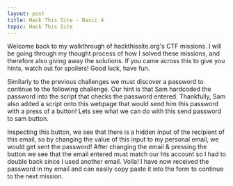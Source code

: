 ```yaml
---
layout: post
title: Hack This Site - Basic 4
topic: Hack This Site
---
```


Welcome back to my walkthrough of hackthissite.org's CTF missions. I will be going through my thought process of how I solved these missions, and therefore also giving away the solutions. If you came across this to give you hints, watch out for spoilers! Good luck, have fun.

Similarly to the previous challenges we must discover a password to continue to the following challenge. Our hint is that Sam hardcoded the password into the script that checks the password entered. Thankfully, Sam also added a script onto this webpage that would send him this password with a press of a button! Lets see what we can do with this send password to sam button.

Inspecting this button, we see that there is a hidden input of the recipient of this email, so by changing the value of this input to my personal email, we would get sent the password! After changing the email & pressing the button we see that the email entered must match our hts account so I had to double back since I used another email. Voila! I have now received the password in my email and can easily copy paste it into the form to continue to the next mission.